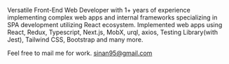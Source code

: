 Versatile Front-End Web Developer with 1+ years of experience implementing complex web apps and internal frameworks specializing in SPA development utilizing React ecosystem. Implemented web apps using React, Redux, Typescript, Next.js, MobX, urql, axios, Testing Library(with Jest), Tailwind CSS, Bootstrap and many more.

Feel free to mail me for work. sinan95@gmail.com
